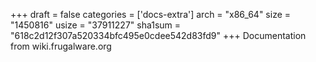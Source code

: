 +++
draft = false
categories = ['docs-extra']
arch = "x86_64"
size = "1450816"
usize = "37911227"
sha1sum = "618c2d12f307a520334bfc495e0cdee542d83fd9"
+++
Documentation from wiki.frugalware.org